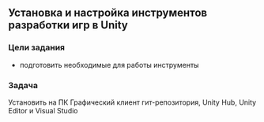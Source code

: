 ## Установка и настройка инструментов разработки игр в Unity

### **Цели задания**
- подготовить необходимые для работы инструменты

### **Задача**
Установить на ПК Графический клиент гит-репозитория, Unity Hub, Unity Editor и Visual Studio

